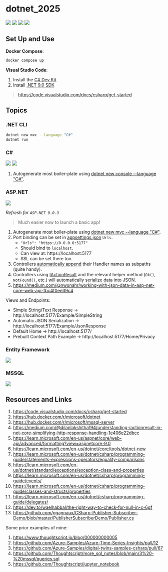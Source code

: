 # dotnet_2025

[![](https://img.shields.io/badge/ASP.NET-9.0.3-purple.svg)](https://learn.microsoft.com/en-us/aspnet/core/?view=aspnetcore-9.0)
[![](https://img.shields.io/badge/MSSQL-2022-blue.svg)](https://hub.docker.com/r/microsoft/mssql-server)
[![](https://img.shields.io/badge/.NET-9.0-blue.svg)](https://learn.microsoft.com/en-us/dotnet/?WT.mc_id=dotnet-35129-website) 
[![](https://img.shields.io/badge/Docker-blue.svg)](https://www.docker.com/) 

## Set Up and Use

**Docker Compose**:
```bash
docker compose up
```

**Visual Studio Code**:
1. Install the [C# Dev Kit](https://marketplace.visualstudio.com/items?itemName=ms-dotnettools.csdevkit)
2. Install [.NET 9.0 SDK](https://dotnet.microsoft.com/en-us/download/dotnet/thank-you/sdk-9.0.202-windows-x64-installer)

> https://code.visualstudio.com/docs/csharp/get-started

## Topics

### .NET CLI

```bash
dotnet new mvc --language "C#"
dotnet run
```

### C#

[![](https://img.shields.io/badge/C%23-13-purple.svg)](https://learn.microsoft.com/en-us/dotnet/csharp/?WT.mc_id=dotnet-35129-website) [![](https://img.shields.io/badge/.NET-9.0-blue.svg)](https://learn.microsoft.com/en-us/aspnet/core/?view=aspnetcore-9.0) 

1. Autogenerate most boiler-plate using [dotnet new console --language "C#"](https://learn.microsoft.com/en-us/dotnet/core/tools/dotnet-new).

### ASP.NET

[![](https://img.shields.io/badge/ASP.NET-9.0.3-purple.svg)](mcr.microsoft.com/dotnet/aspnet:9.0.3)

*Refresh for `ASP.NET 9.0.3`* 

> Much easier now to launch a basic app!

1. Autogenerate most boiler-plate using [dotnet new mvc --language "C#"](https://learn.microsoft.com/en-us/dotnet/core/tools/dotnet-new).
2. Port binding can be set in [appsettings.json](./asp_entity/src/appsettings.json) `Urls`.
    * `"Urls": "https://0.0.0.0:5177"`
    * Should bind to `localhost`.
    * Can view at: https://localhost:5177
    * SSL can be set there too.
3. Controllers [automatically append](./asp_entity/src/Controllers/ExampleController.cs) their Handler names as subpaths (quite handy).
4. Controllers using [IActionResult](https://medium.com/@dilanlakshitha194/understanding-iactionresult-in-net-core-simplifying-http-response-handling-1e406e22dbcc) and the relevant helper method (`Ok()`, `NotFound()`, etc.) will automatically [serialize data](https://learn.microsoft.com/en-us/aspnet/core/web-api/advanced/formatting?view=aspnetcore-9.0) into JSON.
5. https://medium.com/@nwonahr/working-with-json-data-in-asp-net-core-web-api-fbc4f0ee39c4

Views and Endpoints:
* Simple String/Text Response -> http://localhost:5177/Example/SimpleString
* Automatic JSON Serialization -> http://localhost:5177/Example/JsonResponse
* Default Home -> http://localhost:5177/
* Prebuilt Context Path Example -> http://localhost:5177/Home/Privacy

### Entity Framework

[![](https://img.shields.io/badge/Entity-Framework-purple.svg)](https://learn.microsoft.com/en-us/ef/) 


### MSSQL

[![](https://img.shields.io/badge/MSSQL-2022-blue.svg)](https://hub.docker.com/r/microsoft/mssql-server)



## Resources and Links

1. https://code.visualstudio.com/docs/csharp/get-started
2. https://hub.docker.com/r/microsoft/dotnet
3. https://hub.docker.com/r/microsoft/mssql-server
4. https://medium.com/@dilanlakshitha194/understanding-iactionresult-in-net-core-simplifying-http-response-handling-1e406e22dbcc
5. https://learn.microsoft.com/en-us/aspnet/core/web-api/advanced/formatting?view=aspnetcore-9.0
6. https://learn.microsoft.com/en-us/dotnet/core/tools/dotnet-new
7. https://learn.microsoft.com/en-us/dotnet/csharp/programming-guide/statements-expressions-operators/equality-comparisons
8. https://learn.microsoft.com/en-us/dotnet/standard/exceptions/exception-class-and-properties
9. https://learn.microsoft.com/en-us/dotnet/csharp/programming-guide/events/
10. https://learn.microsoft.com/en-us/dotnet/csharp/programming-guide/classes-and-structs/properties
11. https://learn.microsoft.com/en-us/dotnet/csharp/programming-guide/delegates/
12. https://dev.to/waelhabbal/the-right-way-to-check-for-null-in-c-6gf
13. https://github.com/ggagnaux/CSharp-Publisher-Subscriber-Demo/blob/master/PublisherSubscriberDemo/Publisher.cs

Some prior examples of mine:

1. https://www.thoughtscript.io/blog/000000000005
2. https://github.com/Azure-Samples/Azure-Time-Series-Insights/pull/12
3. https://github.com/Azure-Samples/digital-twins-samples-csharp/pull/67
4. https://github.com/Thoughtscript/more_sql_notes/blob/main/3%20-%20mssql/queries.sql
5. https://github.com/Thoughtscript/jupyter_notebook